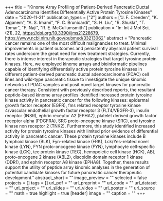 +++
title = "Kinome Array Profiling of Patient-Derived Pancreatic Ductal Adenocarcinoma Identifies Differentially Active Protein Tyrosine Kinases"
date = "2020-11-21"
publication_types = ["2"]
authors = ["J. F. Creeden", "K. Alganem", "A. S. Imami", "F. C. Brunicardi", "S. H. Liu", "R. Shukla", "T. Tomar", "F. Naji", "R. E. McCullumsmith"]
publication = "In: Int J Mol Sci, (21), 22, https://doi.org/10.3390/ijms21228679, https://www.ncbi.nlm.nih.gov/pubmed/33213062"
abstract = "Pancreatic cancer remains one of the most difficult malignancies to treat. Minimal improvements in patient outcomes and persistently abysmal patient survival rates underscore the great need for new treatment strategies. Currently, there is intense interest in therapeutic strategies that target tyrosine protein kinases. Here, we employed kinome arrays and bioinformatic pipelines capable of identifying differentially active protein tyrosine kinases in different patient-derived pancreatic ductal adenocarcinoma (PDAC) cell lines and wild-type pancreatic tissue to investigate the unique kinomic networks of PDAC samples and posit novel target kinases for pancreatic cancer therapy. Consistent with previously described reports, the resultant peptide-based kinome array profiles identified increased protein tyrosine kinase activity in pancreatic cancer for the following kinases: epidermal growth factor receptor (EGFR), fms related receptor tyrosine kinase 4/vascular endothelial growth factor receptor 3 (FLT4/VEGFR-3), insulin receptor (INSR), ephrin receptor A2 (EPHA2), platelet derived growth factor receptor alpha (PDGFRA), SRC proto-oncogene kinase (SRC), and tyrosine kinase non receptor 2 (TNK2). Furthermore, this study identified increased activity for protein tyrosine kinases with limited prior evidence of differential activity in pancreatic cancer. These protein tyrosine kinases include B lymphoid kinase (BLK), Fyn-related kinase (FRK), Lck/Yes-related novel kinase (LYN), FYN proto-oncogene kinase (FYN), lymphocyte cell-specific kinase (LCK), tec protein kinase (TEC), hemopoietic cell kinase (HCK), ABL proto-oncogene 2 kinase (ABL2), discoidin domain receptor 1 kinase (DDR1), and ephrin receptor A8 kinase (EPHA8). Together, these results support the utility of peptide array kinomic analyses in the generation of potential candidate kinases for future pancreatic cancer therapeutic development."
abstract_short = ""
image_preview = ""
selected = false
projects = []
tags = []
url_pdf = ""
url_preprint = ""
url_code = ""
url_dataset = ""
url_project = ""
url_slides = ""
url_video = ""
url_poster = ""
url_source = ""
math = true
highlight = true
[header]
image = ""
caption = ""
+++
